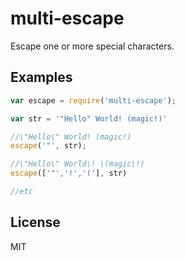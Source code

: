 
# multi-escape

  Escape one or more special characters.

## Examples

```js
var escape = require('multi-escape');

var str = '"Hello" World! (magic!)'

//\"Hello\" World! (magic!)
escape('"', str);

//\"Hello\" World\! \(magic\!)
escape(['"','!','('], str)

//etc
```

## License

  MIT
